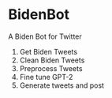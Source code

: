 # BidenBot
A Biden Bot for Twitter

1. Get Biden Tweets
2. Clean Biden Tweets
3. Preprocess Tweets
4. Fine tune GPT-2
5. Generate tweets and post
